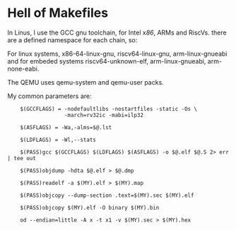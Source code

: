 # Hell of Makefiles

In Linus, I use the GCC gnu toolchain, for Intel x*86*, ARMs and RiscVs.
there are a defined namespace for each chain, so:

For linux systems, x86-64-linux-gnu, riscv64-linux-gnu, arm-linux-gnueabi 
and for embeded systems riscv64-unknown-elf, arm-linux-gnueabi, arm-none-eabi.

The QEMU uses qemu-system and qemu-user packs.

My common parameters are: 


        $(GCCFLAGS) = -nodefaultlibs -nostartfiles -static -Os \
                      -march=rv32ic -mabi=ilp32 

        $(ASFLAGS) = -Wa,-alms=$@.lst 

        $(LDFLAGS) = -Wl,--stats

        $(PASS)gcc $(GCCFLAGS) $(LDFLAGS) $(ASFLAGS) -o $@.elf $@.S 2> err | tee out

        $(PASS)objdump -hdta $@.elf > $@.dmp

        $(PASS)readelf -a $(MY).elf > $(MY).map

        $(PASS)objcopy --dump-section .text=$(MY).sec $(MY).elf
        
        $(PASS)objcopy $(MY).elf -O binary $(MY).bin

        od --endian=little -A x -t x1 -v $(MY).sec > $(MY).hex

